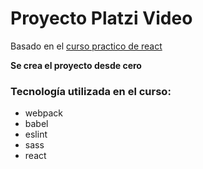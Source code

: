 # Proyecto Platzi Video
Basado en el [curso practico de react](https://platzi.com/clases/react-ejs/)  

**Se crea el proyecto desde cero**

### Tecnología utilizada en el curso:
- webpack
- babel
- eslint
- sass
- react

